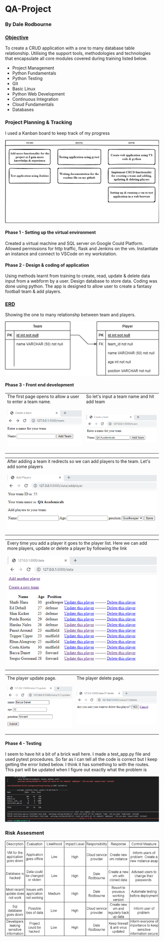 # QA-Project

<h3>By Dale Rodbourne</h3>

<h3><u>Objective</u></h3>

To create a CRUD application with a one to many database table relationship. Utilising the support tools,
methodologies and technologies that encapsulate all core modules
covered during training listed below.

* Project Management
* Python Fundamentals
* Python Testing
* Git
* Basic Linux
* Python Web Development
* Continuous Integration
* Cloud Fundamentals
* Databases

<h3>Project Planning & Tracking</h3>
I used a Kanban board to keep track of my progress
<p>
<img src="https://github.com/drodbourne/dalerep/blob/main/Kanban%20Board.drawio.png">
</p>
<h4>Phase 1 - Setting up the virtual environment</h4>

Created a virtual machine and SQL server on Google Could Platform. Allowed permissions for http traffic, flask and Jenkins on the vm. Instantiate an instance and connect to VSCode on my workstation.

<h4>Phase 2 - Design & coding of application</h4>

 Using methods learnt from training to create, read, update & delete data input from a webform by a user. Design database to store data. Coding was done using python.
 The app is designed to allow user to create a fantasy football team & add players.

<h3><u>ERD</u></h3>
Showing the one to many relationshp between team and players.
<p>
<img src="https://raw.githubusercontent.com/drodbourne/dalerep/abdd36170493bf13e8193f90b4d960bf19bdb54d/Database%20diagram.drawio.png">
</p>

<h4>Phase 3 - Front end development </h4>
<table>
    <tr>
    <td>The first page opens to allow a user to enter a team name.</td>
    <td>So let's input a team name and hit add team</td>
    
  </tr>
  <tr>
    <td><p>
<img src="https://github.com/drodbourne/dalerep/blob/main/Addteam.png">
</p></td>
    <td><p>
<img src="https://github.com/drodbourne/dalerep/blob/main/AddteamData.png">
</p>
</td>
      </tr>
</table>
<table>
    <tr>
    <td>After adding a team it redrects so we can add players to the team. Let's add some players</td>
    </tr>
  <tr>
    <td><p>
<img src="https://github.com/drodbourne/dalerep/blob/main/AddPlayers.png">
</p></td>
 </tr>
</table>


<table>
    <tr>
    <td>Every time you add a player it goes to the player list. Here we can add more players, update or delete a player by following the link</td>
    </tr>
  <tr>
    <td><p>
<img src="https://github.com/drodbourne/dalerep/blob/main/PlayerList2.png">
</p></td>
 </tr>
</table>

<table>
    <tr>
    <td>The player update page.</td>
    <td>The player delete page.</td>
    
  </tr>
  <tr>
    <td><p>
<img src="https://github.com/drodbourne/dalerep/blob/main/PlayerUpdate.png">
</p></td>
    <td><p>
<img src="https://github.com/drodbourne/dalerep/blob/main/PlayerDelete.png">
</p>
</td>
      </tr>
</table>

<h4>Phase 4 - Testing</h4>

I seem to have hit a bit of a brick wall here. I made a test_app.py file and used pytest procedures. So far as I can tell all the code is correct but I keep getting the error listed below. I think it has something to with the routes. This part will be updated when I figure out exactly what the problem is

<img src="https://github.com/drodbourne/dalerep/blob/main/ProjectTest.png">






<h3>Risk Assesment</h3>
<p>
<img src=https://github.com/drodbourne/QA-Project/blob/main/Risk%20Assesment.drawio.png>
</p>



